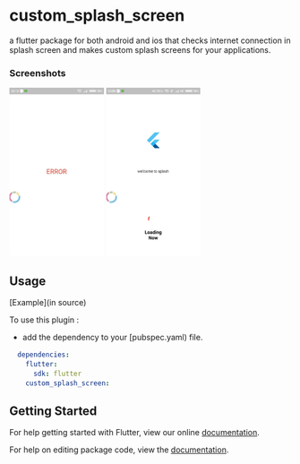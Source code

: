# custom_splash_screen

a flutter package for both android and ios that checks internet connection in
splash screen and makes custom splash screens for your applications.


### Screenshots

<img src="error.png" height="300em" /> <img src="success.png" height="300em" />

## Usage

[Example](in source)

To use this plugin :

* add the dependency to your [pubspec.yaml) file.

```yaml
  dependencies:
    flutter:
      sdk: flutter
    custom_splash_screen:
```
## Getting Started

For help getting started with Flutter, view our online [documentation](https://flutter.io/).

For help on editing package code, view the [documentation](https://flutter.io/developing-packages/).

